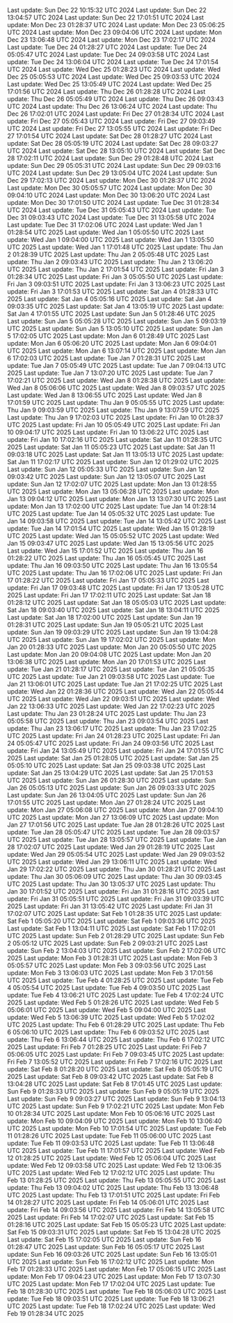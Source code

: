 Last update: Sun Dec 22 10:15:32 UTC 2024
Last update: Sun Dec 22 13:04:57 UTC 2024
Last update: Sun Dec 22 17:01:51 UTC 2024
Last update: Mon Dec 23 01:28:37 UTC 2024
Last update: Mon Dec 23 05:06:25 UTC 2024
Last update: Mon Dec 23 09:04:06 UTC 2024
Last update: Mon Dec 23 13:06:48 UTC 2024
Last update: Mon Dec 23 17:02:17 UTC 2024
Last update: Tue Dec 24 01:28:27 UTC 2024
Last update: Tue Dec 24 05:05:47 UTC 2024
Last update: Tue Dec 24 09:03:58 UTC 2024
Last update: Tue Dec 24 13:06:04 UTC 2024
Last update: Tue Dec 24 17:01:54 UTC 2024
Last update: Wed Dec 25 01:28:23 UTC 2024
Last update: Wed Dec 25 05:05:53 UTC 2024
Last update: Wed Dec 25 09:03:53 UTC 2024
Last update: Wed Dec 25 13:05:49 UTC 2024
Last update: Wed Dec 25 17:01:56 UTC 2024
Last update: Thu Dec 26 01:28:28 UTC 2024
Last update: Thu Dec 26 05:05:49 UTC 2024
Last update: Thu Dec 26 09:03:43 UTC 2024
Last update: Thu Dec 26 13:06:24 UTC 2024
Last update: Thu Dec 26 17:02:01 UTC 2024
Last update: Fri Dec 27 01:28:34 UTC 2024
Last update: Fri Dec 27 05:05:43 UTC 2024
Last update: Fri Dec 27 09:03:49 UTC 2024
Last update: Fri Dec 27 13:05:55 UTC 2024
Last update: Fri Dec 27 17:01:54 UTC 2024
Last update: Sat Dec 28 01:28:27 UTC 2024
Last update: Sat Dec 28 05:05:19 UTC 2024
Last update: Sat Dec 28 09:03:27 UTC 2024
Last update: Sat Dec 28 13:05:10 UTC 2024
Last update: Sat Dec 28 17:02:11 UTC 2024
Last update: Sun Dec 29 01:28:48 UTC 2024
Last update: Sun Dec 29 05:05:31 UTC 2024
Last update: Sun Dec 29 09:03:16 UTC 2024
Last update: Sun Dec 29 13:05:04 UTC 2024
Last update: Sun Dec 29 17:02:13 UTC 2024
Last update: Mon Dec 30 01:28:37 UTC 2024
Last update: Mon Dec 30 05:05:57 UTC 2024
Last update: Mon Dec 30 09:04:10 UTC 2024
Last update: Mon Dec 30 13:06:20 UTC 2024
Last update: Mon Dec 30 17:01:50 UTC 2024
Last update: Tue Dec 31 01:28:34 UTC 2024
Last update: Tue Dec 31 05:05:43 UTC 2024
Last update: Tue Dec 31 09:03:43 UTC 2024
Last update: Tue Dec 31 13:05:58 UTC 2024
Last update: Tue Dec 31 17:02:06 UTC 2024
Last update: Wed Jan  1 01:28:54 UTC 2025
Last update: Wed Jan  1 05:05:50 UTC 2025
Last update: Wed Jan  1 09:04:00 UTC 2025
Last update: Wed Jan  1 13:05:50 UTC 2025
Last update: Wed Jan  1 17:01:48 UTC 2025
Last update: Thu Jan  2 01:28:39 UTC 2025
Last update: Thu Jan  2 05:05:48 UTC 2025
Last update: Thu Jan  2 09:03:43 UTC 2025
Last update: Thu Jan  2 13:06:20 UTC 2025
Last update: Thu Jan  2 17:01:54 UTC 2025
Last update: Fri Jan  3 01:28:34 UTC 2025
Last update: Fri Jan  3 05:05:50 UTC 2025
Last update: Fri Jan  3 09:03:51 UTC 2025
Last update: Fri Jan  3 13:06:23 UTC 2025
Last update: Fri Jan  3 17:01:53 UTC 2025
Last update: Sat Jan  4 01:28:33 UTC 2025
Last update: Sat Jan  4 05:05:16 UTC 2025
Last update: Sat Jan  4 09:03:35 UTC 2025
Last update: Sat Jan  4 13:05:19 UTC 2025
Last update: Sat Jan  4 17:01:55 UTC 2025
Last update: Sun Jan  5 01:28:46 UTC 2025
Last update: Sun Jan  5 05:05:28 UTC 2025
Last update: Sun Jan  5 09:03:19 UTC 2025
Last update: Sun Jan  5 13:05:10 UTC 2025
Last update: Sun Jan  5 17:02:05 UTC 2025
Last update: Mon Jan  6 01:28:49 UTC 2025
Last update: Mon Jan  6 05:06:20 UTC 2025
Last update: Mon Jan  6 09:04:01 UTC 2025
Last update: Mon Jan  6 13:07:14 UTC 2025
Last update: Mon Jan  6 17:02:03 UTC 2025
Last update: Tue Jan  7 01:28:31 UTC 2025
Last update: Tue Jan  7 05:05:49 UTC 2025
Last update: Tue Jan  7 09:04:13 UTC 2025
Last update: Tue Jan  7 13:07:20 UTC 2025
Last update: Tue Jan  7 17:02:21 UTC 2025
Last update: Wed Jan  8 01:28:38 UTC 2025
Last update: Wed Jan  8 05:06:06 UTC 2025
Last update: Wed Jan  8 09:03:57 UTC 2025
Last update: Wed Jan  8 13:06:55 UTC 2025
Last update: Wed Jan  8 17:01:59 UTC 2025
Last update: Thu Jan  9 05:05:55 UTC 2025
Last update: Thu Jan  9 09:03:59 UTC 2025
Last update: Thu Jan  9 13:07:59 UTC 2025
Last update: Thu Jan  9 17:02:03 UTC 2025
Last update: Fri Jan 10 01:28:37 UTC 2025
Last update: Fri Jan 10 05:05:49 UTC 2025
Last update: Fri Jan 10 09:04:17 UTC 2025
Last update: Fri Jan 10 13:06:22 UTC 2025
Last update: Fri Jan 10 17:02:16 UTC 2025
Last update: Sat Jan 11 01:28:35 UTC 2025
Last update: Sat Jan 11 05:05:23 UTC 2025
Last update: Sat Jan 11 09:03:18 UTC 2025
Last update: Sat Jan 11 13:05:13 UTC 2025
Last update: Sat Jan 11 17:02:17 UTC 2025
Last update: Sun Jan 12 01:29:02 UTC 2025
Last update: Sun Jan 12 05:05:33 UTC 2025
Last update: Sun Jan 12 09:03:42 UTC 2025
Last update: Sun Jan 12 13:05:07 UTC 2025
Last update: Sun Jan 12 17:02:07 UTC 2025
Last update: Mon Jan 13 01:28:55 UTC 2025
Last update: Mon Jan 13 05:06:28 UTC 2025
Last update: Mon Jan 13 09:04:12 UTC 2025
Last update: Mon Jan 13 13:07:30 UTC 2025
Last update: Mon Jan 13 17:02:00 UTC 2025
Last update: Tue Jan 14 01:28:14 UTC 2025
Last update: Tue Jan 14 05:05:32 UTC 2025
Last update: Tue Jan 14 09:03:58 UTC 2025
Last update: Tue Jan 14 13:05:42 UTC 2025
Last update: Tue Jan 14 17:01:54 UTC 2025
Last update: Wed Jan 15 01:28:19 UTC 2025
Last update: Wed Jan 15 05:05:52 UTC 2025
Last update: Wed Jan 15 09:03:47 UTC 2025
Last update: Wed Jan 15 13:05:56 UTC 2025
Last update: Wed Jan 15 17:01:52 UTC 2025
Last update: Thu Jan 16 01:28:22 UTC 2025
Last update: Thu Jan 16 05:05:45 UTC 2025
Last update: Thu Jan 16 09:03:50 UTC 2025
Last update: Thu Jan 16 13:05:54 UTC 2025
Last update: Thu Jan 16 17:02:06 UTC 2025
Last update: Fri Jan 17 01:28:22 UTC 2025
Last update: Fri Jan 17 05:05:33 UTC 2025
Last update: Fri Jan 17 09:03:48 UTC 2025
Last update: Fri Jan 17 13:05:28 UTC 2025
Last update: Fri Jan 17 17:02:11 UTC 2025
Last update: Sat Jan 18 01:28:12 UTC 2025
Last update: Sat Jan 18 05:05:03 UTC 2025
Last update: Sat Jan 18 09:03:40 UTC 2025
Last update: Sat Jan 18 13:04:11 UTC 2025
Last update: Sat Jan 18 17:02:00 UTC 2025
Last update: Sun Jan 19 01:28:31 UTC 2025
Last update: Sun Jan 19 05:05:21 UTC 2025
Last update: Sun Jan 19 09:03:29 UTC 2025
Last update: Sun Jan 19 13:04:28 UTC 2025
Last update: Sun Jan 19 17:02:02 UTC 2025
Last update: Mon Jan 20 01:28:33 UTC 2025
Last update: Mon Jan 20 05:05:50 UTC 2025
Last update: Mon Jan 20 09:04:08 UTC 2025
Last update: Mon Jan 20 13:06:38 UTC 2025
Last update: Mon Jan 20 17:01:53 UTC 2025
Last update: Tue Jan 21 01:28:17 UTC 2025
Last update: Tue Jan 21 05:05:35 UTC 2025
Last update: Tue Jan 21 09:03:58 UTC 2025
Last update: Tue Jan 21 13:06:01 UTC 2025
Last update: Tue Jan 21 17:02:25 UTC 2025
Last update: Wed Jan 22 01:28:36 UTC 2025
Last update: Wed Jan 22 05:05:44 UTC 2025
Last update: Wed Jan 22 09:03:51 UTC 2025
Last update: Wed Jan 22 13:06:33 UTC 2025
Last update: Wed Jan 22 17:02:23 UTC 2025
Last update: Thu Jan 23 01:28:24 UTC 2025
Last update: Thu Jan 23 05:05:58 UTC 2025
Last update: Thu Jan 23 09:03:54 UTC 2025
Last update: Thu Jan 23 13:06:17 UTC 2025
Last update: Thu Jan 23 17:02:25 UTC 2025
Last update: Fri Jan 24 01:28:23 UTC 2025
Last update: Fri Jan 24 05:05:47 UTC 2025
Last update: Fri Jan 24 09:03:56 UTC 2025
Last update: Fri Jan 24 13:05:49 UTC 2025
Last update: Fri Jan 24 17:01:55 UTC 2025
Last update: Sat Jan 25 01:28:05 UTC 2025
Last update: Sat Jan 25 05:05:10 UTC 2025
Last update: Sat Jan 25 09:03:38 UTC 2025
Last update: Sat Jan 25 13:04:29 UTC 2025
Last update: Sat Jan 25 17:01:53 UTC 2025
Last update: Sun Jan 26 01:28:30 UTC 2025
Last update: Sun Jan 26 05:05:13 UTC 2025
Last update: Sun Jan 26 09:03:33 UTC 2025
Last update: Sun Jan 26 13:04:05 UTC 2025
Last update: Sun Jan 26 17:01:55 UTC 2025
Last update: Mon Jan 27 01:28:24 UTC 2025
Last update: Mon Jan 27 05:06:08 UTC 2025
Last update: Mon Jan 27 09:04:10 UTC 2025
Last update: Mon Jan 27 13:06:09 UTC 2025
Last update: Mon Jan 27 17:01:56 UTC 2025
Last update: Tue Jan 28 01:28:26 UTC 2025
Last update: Tue Jan 28 05:05:47 UTC 2025
Last update: Tue Jan 28 09:03:57 UTC 2025
Last update: Tue Jan 28 13:05:57 UTC 2025
Last update: Tue Jan 28 17:02:07 UTC 2025
Last update: Wed Jan 29 01:28:19 UTC 2025
Last update: Wed Jan 29 05:05:54 UTC 2025
Last update: Wed Jan 29 09:03:52 UTC 2025
Last update: Wed Jan 29 13:06:11 UTC 2025
Last update: Wed Jan 29 17:02:22 UTC 2025
Last update: Thu Jan 30 01:28:21 UTC 2025
Last update: Thu Jan 30 05:06:09 UTC 2025
Last update: Thu Jan 30 09:03:45 UTC 2025
Last update: Thu Jan 30 13:05:37 UTC 2025
Last update: Thu Jan 30 17:01:52 UTC 2025
Last update: Fri Jan 31 01:28:16 UTC 2025
Last update: Fri Jan 31 05:05:51 UTC 2025
Last update: Fri Jan 31 09:03:39 UTC 2025
Last update: Fri Jan 31 13:05:42 UTC 2025
Last update: Fri Jan 31 17:02:07 UTC 2025
Last update: Sat Feb  1 01:28:35 UTC 2025
Last update: Sat Feb  1 05:05:20 UTC 2025
Last update: Sat Feb  1 09:03:36 UTC 2025
Last update: Sat Feb  1 13:04:11 UTC 2025
Last update: Sat Feb  1 17:02:01 UTC 2025
Last update: Sun Feb  2 01:28:29 UTC 2025
Last update: Sun Feb  2 05:05:12 UTC 2025
Last update: Sun Feb  2 09:03:21 UTC 2025
Last update: Sun Feb  2 13:04:03 UTC 2025
Last update: Sun Feb  2 17:02:06 UTC 2025
Last update: Mon Feb  3 01:28:31 UTC 2025
Last update: Mon Feb  3 05:05:57 UTC 2025
Last update: Mon Feb  3 09:03:56 UTC 2025
Last update: Mon Feb  3 13:06:03 UTC 2025
Last update: Mon Feb  3 17:01:56 UTC 2025
Last update: Tue Feb  4 01:28:25 UTC 2025
Last update: Tue Feb  4 05:05:54 UTC 2025
Last update: Tue Feb  4 09:03:50 UTC 2025
Last update: Tue Feb  4 13:06:21 UTC 2025
Last update: Tue Feb  4 17:02:24 UTC 2025
Last update: Wed Feb  5 01:28:26 UTC 2025
Last update: Wed Feb  5 05:06:01 UTC 2025
Last update: Wed Feb  5 09:04:00 UTC 2025
Last update: Wed Feb  5 13:06:39 UTC 2025
Last update: Wed Feb  5 17:02:02 UTC 2025
Last update: Thu Feb  6 01:28:29 UTC 2025
Last update: Thu Feb  6 05:06:10 UTC 2025
Last update: Thu Feb  6 09:03:52 UTC 2025
Last update: Thu Feb  6 13:06:44 UTC 2025
Last update: Thu Feb  6 17:02:12 UTC 2025
Last update: Fri Feb  7 01:28:25 UTC 2025
Last update: Fri Feb  7 05:06:05 UTC 2025
Last update: Fri Feb  7 09:03:45 UTC 2025
Last update: Fri Feb  7 13:05:52 UTC 2025
Last update: Fri Feb  7 17:02:16 UTC 2025
Last update: Sat Feb  8 01:28:20 UTC 2025
Last update: Sat Feb  8 05:05:19 UTC 2025
Last update: Sat Feb  8 09:03:42 UTC 2025
Last update: Sat Feb  8 13:04:28 UTC 2025
Last update: Sat Feb  8 17:01:45 UTC 2025
Last update: Sun Feb  9 01:28:33 UTC 2025
Last update: Sun Feb  9 05:05:19 UTC 2025
Last update: Sun Feb  9 09:03:27 UTC 2025
Last update: Sun Feb  9 13:04:13 UTC 2025
Last update: Sun Feb  9 17:02:21 UTC 2025
Last update: Mon Feb 10 01:28:34 UTC 2025
Last update: Mon Feb 10 05:06:16 UTC 2025
Last update: Mon Feb 10 09:04:09 UTC 2025
Last update: Mon Feb 10 13:06:40 UTC 2025
Last update: Mon Feb 10 17:01:54 UTC 2025
Last update: Tue Feb 11 01:28:26 UTC 2025
Last update: Tue Feb 11 05:06:00 UTC 2025
Last update: Tue Feb 11 09:03:53 UTC 2025
Last update: Tue Feb 11 13:06:48 UTC 2025
Last update: Tue Feb 11 17:01:57 UTC 2025
Last update: Wed Feb 12 01:28:25 UTC 2025
Last update: Wed Feb 12 05:06:04 UTC 2025
Last update: Wed Feb 12 09:03:58 UTC 2025
Last update: Wed Feb 12 13:06:35 UTC 2025
Last update: Wed Feb 12 17:02:12 UTC 2025
Last update: Thu Feb 13 01:28:25 UTC 2025
Last update: Thu Feb 13 05:05:55 UTC 2025
Last update: Thu Feb 13 09:04:02 UTC 2025
Last update: Thu Feb 13 13:06:48 UTC 2025
Last update: Thu Feb 13 17:01:51 UTC 2025
Last update: Fri Feb 14 01:28:27 UTC 2025
Last update: Fri Feb 14 05:06:01 UTC 2025
Last update: Fri Feb 14 09:03:56 UTC 2025
Last update: Fri Feb 14 13:05:58 UTC 2025
Last update: Fri Feb 14 17:02:07 UTC 2025
Last update: Sat Feb 15 01:28:16 UTC 2025
Last update: Sat Feb 15 05:05:23 UTC 2025
Last update: Sat Feb 15 09:03:31 UTC 2025
Last update: Sat Feb 15 13:04:28 UTC 2025
Last update: Sat Feb 15 17:02:05 UTC 2025
Last update: Sun Feb 16 01:28:47 UTC 2025
Last update: Sun Feb 16 05:05:17 UTC 2025
Last update: Sun Feb 16 09:03:26 UTC 2025
Last update: Sun Feb 16 13:05:01 UTC 2025
Last update: Sun Feb 16 17:02:12 UTC 2025
Last update: Mon Feb 17 01:28:33 UTC 2025
Last update: Mon Feb 17 05:06:15 UTC 2025
Last update: Mon Feb 17 09:04:23 UTC 2025
Last update: Mon Feb 17 13:07:30 UTC 2025
Last update: Mon Feb 17 17:02:04 UTC 2025
Last update: Tue Feb 18 01:28:30 UTC 2025
Last update: Tue Feb 18 05:06:03 UTC 2025
Last update: Tue Feb 18 09:03:51 UTC 2025
Last update: Tue Feb 18 13:06:21 UTC 2025
Last update: Tue Feb 18 17:02:24 UTC 2025
Last update: Wed Feb 19 01:28:34 UTC 2025
